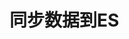 


# 同步数据到ES  
<!-- 
logstash同步mysql数据到Elasticsearch实战,主要实现删除
https://blog.csdn.net/Giggle1994/article/details/111194763
-->
<!-- 

*** https://www.cnblogs.com/zeenzhou/p/12125634.html

https://blog.csdn.net/qq_39893313/article/details/123688809
https://www.cnblogs.com/zxy-come-on/p/15196602.html
https://www.zhihu.com/question/482345425/answer/2168849961
-->




